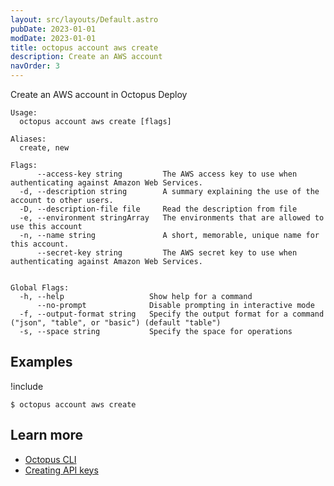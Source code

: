 ```yaml
---
layout: src/layouts/Default.astro
pubDate: 2023-01-01
modDate: 2023-01-01
title: octopus account aws create
description: Create an AWS account
navOrder: 3
---
```


Create an AWS account in Octopus Deploy


```
Usage:
  octopus account aws create [flags]

Aliases:
  create, new

Flags:
      --access-key string         The AWS access key to use when authenticating against Amazon Web Services.
  -d, --description string        A summary explaining the use of the account to other users.
  -D, --description-file file     Read the description from file
  -e, --environment stringArray   The environments that are allowed to use this account
  -n, --name string               A short, memorable, unique name for this account.
      --secret-key string         The AWS secret key to use when authenticating against Amazon Web Services.


Global Flags:
  -h, --help                   Show help for a command
      --no-prompt              Disable prompting in interactive mode
  -f, --output-format string   Specify the output format for a command ("json", "table", or "basic") (default "table")
  -s, --space string           Specify the space for operations

```

## Examples

!include <samples-instance>


```
$ octopus account aws create

```

## Learn more

- [Octopus CLI](/docs/octopus-rest-api/cli/)
- [Creating API keys](/docs/octopus-rest-api/how-to-create-an-api-key/)